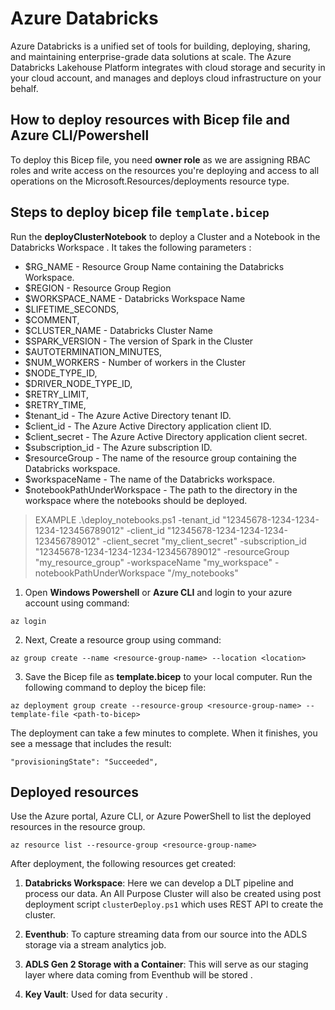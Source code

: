 # Azure Databricks

Azure Databricks is a unified set of tools for building, deploying, sharing, and maintaining enterprise-grade data solutions at scale. The Azure Databricks Lakehouse Platform integrates with cloud storage and security in your cloud account, and manages and deploys cloud infrastructure on your behalf.

## How to deploy resources with Bicep file and Azure CLI/Powershell

To deploy this Bicep file, you need **owner role** as we are assigning RBAC roles and write access on the resources you're deploying and access to all operations on the Microsoft.Resources/deployments resource type.

## Steps to deploy bicep file ```template.bicep```

   Run the **deployClusterNotebook** to deploy a Cluster and a Notebook in the Databricks Workspace . It takes the following parameters :

 * $RG_NAME - Resource Group Name containing the Databricks Workspace.
 * $REGION - Resource Group Region
 * $WORKSPACE_NAME - Databricks Workspace Name
 * $LIFETIME_SECONDS,
 * $COMMENT,
 * $CLUSTER_NAME - Databricks Cluster Name 
 * $SPARK_VERSION - The version of Spark in the Cluster
 * $AUTOTERMINATION_MINUTES,
 * $NUM_WORKERS - Number of workers in the Cluster
 * $NODE_TYPE_ID,
 * $DRIVER_NODE_TYPE_ID,
 * $RETRY_LIMIT,
 * $RETRY_TIME,
 * $tenant_id - The Azure Active Directory tenant ID.
 * $client_id - The Azure Active Directory application client ID.
 * $client_secret - The Azure Active Directory application client secret.
 * $subscription_id - The Azure subscription ID.
 * $resourceGroup - The name of the resource group containing the Databricks workspace.
 * $workspaceName - The name of the Databricks workspace.
 * $notebookPathUnderWorkspace - The path to the directory in the workspace where the notebooks should be deployed.

 > EXAMPLE
    .\deploy_notebooks.ps1 -tenant_id "12345678-1234-1234-1234-123456789012" -client_id "12345678-1234-1234-1234-123456789012" -client_secret "my_client_secret" -subscription_id "12345678-1234-1234-1234-123456789012" -resourceGroup "my_resource_group" -workspaceName "my_workspace" -notebookPathUnderWorkspace "/my_notebooks"



1. Open **Windows Powershell** or **Azure CLI** and login to your azure account using command:

```
az login
```

2. Next, Create a resource group using command:

```
az group create --name <resource-group-name> --location <location>
```

3. Save the Bicep file as **template.bicep** to your local computer. Run the following command to deploy the bicep file:

```
az deployment group create --resource-group <resource-group-name> --template-file <path-to-bicep>
```

The deployment can take a few minutes to complete. When it finishes, you see a message that includes the result:

```
"provisioningState": "Succeeded",
```

## Deployed resources

Use the Azure portal, Azure CLI, or Azure PowerShell to list the deployed resources in the resource group.

```
az resource list --resource-group <resource-group-name>
```

After deployment, the following resources get created:

1. **Databricks Workspace**: Here we can develop a DLT pipeline and process our data. An All Purpose Cluster will also be created using post deployment script ```clusterDeploy.ps1``` which uses REST API to create the cluster.

2. **Eventhub**: To capture streaming data from our source into the ADLS storage via a stream analytics job.

3. **ADLS Gen 2 Storage with a Container**: This will serve as our staging layer where data coming from Eventhub will be stored .

4. **Key Vault**: Used for data security .

